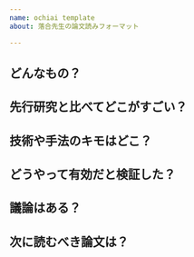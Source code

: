 ```yaml
---
name: ochiai template
about: 落合先生の論文読みフォーマット

---
```


## どんなもの？  

## 先行研究と比べてどこがすごい？  

## 技術や手法のキモはどこ？  

## どうやって有効だと検証した？  

## 議論はある？  

## 次に読むべき論文は？
